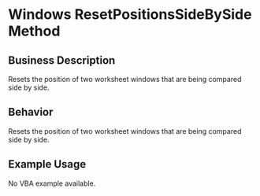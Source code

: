 # Windows ResetPositionsSideBySide Method

## Business Description
Resets the position of two worksheet windows that are being compared side by side.

## Behavior
Resets the position of two worksheet windows that are being compared side by side.

## Example Usage
No VBA example available.